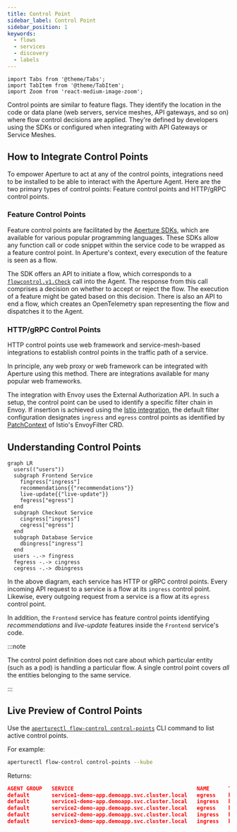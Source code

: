 ```yaml
---
title: Control Point
sidebar_label: Control Point
sidebar_position: 1
keywords:
  - flows
  - services
  - discovery
  - labels
---
```


```mdx-code-block
import Tabs from '@theme/Tabs';
import TabItem from '@theme/TabItem';
import Zoom from 'react-medium-image-zoom';
```

Control points are similar to feature flags. They identify the location in the
code or data plane (web servers, service meshes, API gateways, and so on) where
flow control decisions are applied. They're defined by developers using the SDKs
or configured when integrating with API Gateways or Service Meshes.

## How to Integrate Control Points

To empower Aperture to act at any of the control points, integrations need to be
installed to be able to interact with the Aperture Agent. Here are the two
primary types of control points: Feature control points and HTTP/gRPC control
points.

### Feature Control Points

Feature control points are facilitated by the [Aperture SDKs](/sdk/sdk.md),
which are available for various popular programming languages. These SDKs allow
any function call or code snippet within the service code to be wrapped as a
feature control point. In Aperture's context, every execution of the feature is
seen as a flow.

The SDK offers an API to initiate a flow, which corresponds to a
[`flowcontrol.v1.Check`][flowcontrol-proto] call into the Agent. The response
from this call comprises a decision on whether to accept or reject the flow. The
execution of a feature might be gated based on this decision. There is also an
API to end a flow, which creates an OpenTelemetry span representing the flow and
dispatches it to the Agent.

### HTTP/gRPC Control Points

HTTP control points use web framework and service-mesh-based integrations to
establish control points in the traffic path of a service.

In principle, any web proxy or web framework can be integrated with Aperture
using this method. There are integrations available for many popular web
frameworks.

The integration with Envoy uses the External Authorization API. In such a setup,
the control point can be used to identify a specific filter chain in Envoy. If
insertion is achieved using the
[Istio integration](/aperture-for-infra/integrations/istio/istio.md), the
default filter configuration designates `ingress` and `egress` control points as
identified by
[PatchContext](https://istio.io/latest/docs/reference/config/networking/envoy-filter/#EnvoyFilter-PatchContext)
of Istio's EnvoyFilter CRD.

## Understanding Control Points

<Zoom>

```mermaid
graph LR
  users(("users"))
  subgraph Frontend Service
    fingress["ingress"]
    recommendations{{"recommendations"}}
    live-update{{"live-update"}}
    fegress["egress"]
  end
  subgraph Checkout Service
    cingress["ingress"]
    cegress["egress"]
  end
  subgraph Database Service
    dbingress["ingress"]
  end
  users -.-> fingress
  fegress -.-> cingress
  cegress -.-> dbingress
```

</Zoom>

In the above diagram, each service has HTTP or gRPC control points. Every
incoming API request to a service is a flow at its `ingress` control point.
Likewise, every outgoing request from a service is a flow at its `egress`
control point.

In addition, the `Frontend` service has feature control points identifying
_recommendations_ and _live-update_ features inside the `Frontend` service's
code.

:::note

The control point definition does not care about which particular entity (such
as a pod) is handling a particular flow. A single control point covers _all_ the
entities belonging to the same service.

:::

## Live Preview of Control Points

Use the
[`aperturectl flow-control control-points`](../reference/aperture-cli/aperturectl/discovery/entities/)
CLI command to list active control points.

For example:

```sh
aperturectl flow-control control-points --kube
```

Returns:

```json
AGENT GROUP   SERVICE                                       NAME      TYPE
default       service1-demo-app.demoapp.svc.cluster.local   egress    http
default       service1-demo-app.demoapp.svc.cluster.local   ingress   http
default       service2-demo-app.demoapp.svc.cluster.local   egress    http
default       service2-demo-app.demoapp.svc.cluster.local   ingress   http
default       service3-demo-app.demoapp.svc.cluster.local   ingress   http
```

[flowcontrol-proto]:
  https://buf.build/fluxninja/aperture/docs/main:aperture.flowcontrol.check.v1
